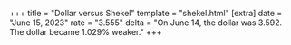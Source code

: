 +++
title = "Dollar versus Shekel"
template = "shekel.html"
[extra]
date = "June 15, 2023"
rate = "3.555"
delta = "On June 14, the dollar was 3.592. The dollar became 1.029% weaker."
+++
